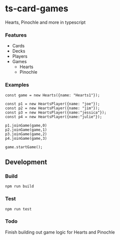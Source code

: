 # ts-card-games

Hearts, Pinochle and more in typescript

### Features

- Cards
- Decks
- Players
- Games
  - Hearts
  - Pinochle

### Examples

```
const game = new Hearts({name: "Hearts1"});

const p1 = new HeartsPlayer({name: "joe"});
const p2 = new HeartsPlayer({name: "jim"});
const p3 = new HeartsPlayer({name:"jessica"});
const p4 = new HeartsPlayer({name:"julie"});

p1.joinGame(game,0)
p2.joinGame(game,1)
p3.joinGame(game,2)
p4.joinGame(game,3)

game.startGame();
```

## Development

### Build

`npm run build`

### Test

`npm run test`

### Todo

Finish building out game logic for Hearts and Pinochle

```

```

